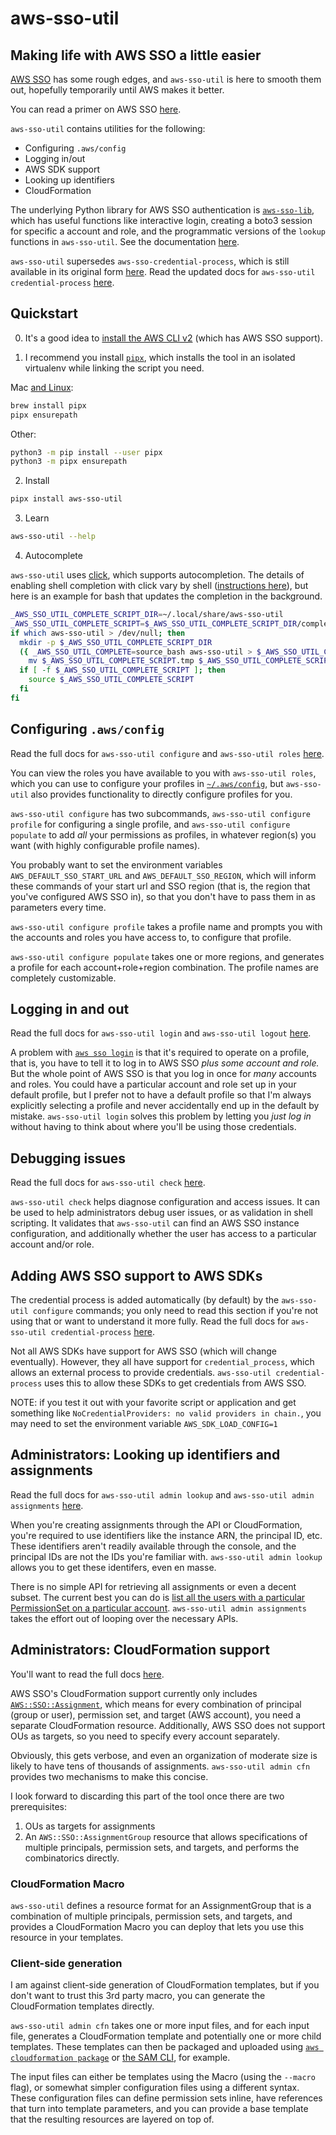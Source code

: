 # aws-sso-util
## Making life with AWS SSO a little easier

[AWS SSO](https://aws.amazon.com/single-sign-on/) has some rough edges, and `aws-sso-util` is here to smooth them out, hopefully temporarily until AWS makes it better.

You can read a primer on AWS SSO [here](docs/primer.md).

`aws-sso-util` contains utilities for the following:
* Configuring `.aws/config`
* Logging in/out
* AWS SDK support
* Looking up identifiers
* CloudFormation

The underlying Python library for AWS SSO authentication is [`aws-sso-lib`](lib/README.md), which has useful functions like interactive login, creating a boto3 session for specific a account and role, and the programmatic versions of the `lookup` functions in `aws-sso-util`. See the documentation [here](lib/README.md).

`aws-sso-util` supersedes `aws-sso-credential-process`, which is still available in its original form [here](https://github.com/benkehoe/aws-sso-credential-process).
Read the updated docs for `aws-sso-util credential-process` [here](docs/credential-process.md).

## Quickstart

0. It's a good idea to [install the AWS CLI v2](https://docs.aws.amazon.com/cli/latest/userguide/install-cliv2.html) (which has AWS SSO support).

1. I recommend you install [`pipx`](https://pipxproject.github.io/pipx/), which installs the tool in an isolated virtualenv while linking the script you need.

Mac [and Linux](https://docs.brew.sh/Homebrew-on-Linux):
```bash
brew install pipx
pipx ensurepath
```

Other:
```bash
python3 -m pip install --user pipx
python3 -m pipx ensurepath
```

2. Install
```bash
pipx install aws-sso-util
```

3. Learn
```bash
aws-sso-util --help
```

4. Autocomplete

`aws-sso-util` uses [click](https://click.palletsprojects.com/en/7.x/), which supports autocompletion.
The details of enabling shell completion with click vary by shell ([instructions here](https://click.palletsprojects.com/en/7.x/bashcomplete/)), but here is an example for bash that updates the completion in the background.

```bash
_AWS_SSO_UTIL_COMPLETE_SCRIPT_DIR=~/.local/share/aws-sso-util
_AWS_SSO_UTIL_COMPLETE_SCRIPT=$_AWS_SSO_UTIL_COMPLETE_SCRIPT_DIR/complete.sh
if which aws-sso-util > /dev/null; then
  mkdir -p $_AWS_SSO_UTIL_COMPLETE_SCRIPT_DIR
  ({ _AWS_SSO_UTIL_COMPLETE=source_bash aws-sso-util > $_AWS_SSO_UTIL_COMPLETE_SCRIPT.tmp ;
    mv $_AWS_SSO_UTIL_COMPLETE_SCRIPT.tmp $_AWS_SSO_UTIL_COMPLETE_SCRIPT; } &)
  if [ -f $_AWS_SSO_UTIL_COMPLETE_SCRIPT ]; then
    source $_AWS_SSO_UTIL_COMPLETE_SCRIPT
  fi
fi
```

## Configuring `.aws/config`

Read the full docs for `aws-sso-util configure` and `aws-sso-util roles` [here](docs/configure.md).

You can view the roles you have available to you with `aws-sso-util roles`, which you can use to configure your profiles in [`~/.aws/config`](https://ben11kehoe.medium.com/aws-configuration-files-explained-9a7ea7a5b42e), but `aws-sso-util` also provides functionality to directly configure profiles for you.

`aws-sso-util configure` has two subcommands, `aws-sso-util configure profile` for configuring a single profile, and `aws-sso-util configure populate` to add _all_ your permissions as profiles, in whatever region(s) you want (with highly configurable profile names).

You probably want to set the environment variables `AWS_DEFAULT_SSO_START_URL` and `AWS_DEFAULT_SSO_REGION`, which will inform these commands of your start url and SSO region (that is, the region that you've configured AWS SSO in), so that you don't have to pass them in as parameters every time.

`aws-sso-util configure profile` takes a profile name and prompts you with the accounts and roles you have access to, to configure that profile.

`aws-sso-util configure populate` takes one or more regions, and generates a profile for each account+role+region combination.
The profile names are completely customizable.

## Logging in and out

Read the full docs for `aws-sso-util login` and `aws-sso-util logout` [here](docs/login.md).

A problem with [`aws sso login`](https://awscli.amazonaws.com/v2/documentation/api/latest/reference/sso/login.html) is that it's required to operate on a profile, that is, you have to tell it to log in to AWS SSO *plus some account and role.*
But the whole point of AWS SSO is that you log in once for *many* accounts and roles.
You could have a particular account and role set up in your default profile, but I prefer not to have a default profile so that I'm always explicitly selecting a profile and never accidentally end up in the default by mistake.
`aws-sso-util login` solves this problem by letting you *just log in* without having to think about where you'll be using those credentials.

## Debugging issues

Read the full docs for `aws-sso-util check` [here](docs/check.md).

`aws-sso-util check` helps diagnose configuration and access issues.
It can be used to help administrators debug user issues, or as validation in shell scripting.
It validates that `aws-sso-util` can find an AWS SSO instance configuration, and additionally whether the user has access to a particular account and/or role.

## Adding AWS SSO support to AWS SDKs

The credential process is added automatically (by default) by the `aws-sso-util configure` commands; you only need to read this section if you're not using that or want to understand it more fully.
Read the full docs for `aws-sso-util credential-process` [here](docs/credential-process.md).

Not all AWS SDKs have support for AWS SSO (which will change eventually).
However, they all have support for `credential_process`, which allows an external process to provide credentials.
`aws-sso-util credential-process` uses this to allow these SDKs to get credentials from AWS SSO.

NOTE: if you test it out with your favorite script or application and get something like `NoCredentialProviders: no valid providers in chain.`, you may need to set the environment variable `AWS_SDK_LOAD_CONFIG=1`

## Administrators: Looking up identifiers and assignments

Read the full docs for `aws-sso-util admin lookup` and `aws-sso-util admin assignments` [here](docs/lookup.md).

When you're creating assignments through the API or CloudFormation, you're required to use identifiers like the instance ARN, the principal ID, etc.
These identifiers aren't readily available through the console, and the principal IDs are not the IDs you're familiar with.
`aws-sso-util admin lookup` allows you to get these identifers, even en masse.

There is no simple API for retrieving all assignments or even a decent subset.
The current best you can do is [list all the users with a particular PermissionSet on a particular account](https://docs.aws.amazon.com/singlesignon/latest/APIReference/API_ListAccountAssignments.html).
`aws-sso-util admin assignments` takes the effort out of looping over the necessary APIs.

## Administrators: CloudFormation support

You'll want to read the full docs [here](docs/cloudformation.md).

AWS SSO's CloudFormation support currently only includes [`AWS::SSO::Assignment`](https://docs.aws.amazon.com/AWSCloudFormation/latest/UserGuide/aws-resource-sso-assignment.html), which means for every combination of principal (group or user), permission set, and target (AWS account), you need a separate CloudFormation resource.
Additionally, AWS SSO does not support OUs as targets, so you need to specify every account separately.

Obviously, this gets verbose, and even an organization of moderate size is likely to have tens of thousands of assignments.
`aws-sso-util admin cfn` provides two mechanisms to make this concise.

I look forward to discarding this part of the tool once there are two prerequisites:
1. OUs as targets for assignments
2. An `AWS::SSO::AssignmentGroup` resource that allows specifications of multiple principals, permission sets, and targets, and performs the combinatorics directly.

### CloudFormation Macro
`aws-sso-util` defines a resource format for an AssignmentGroup that is a combination of multiple principals, permission sets, and targets, and provides a CloudFormation Macro you can deploy that lets you use this resource in your templates.

### Client-side generation

I am against client-side generation of CloudFormation templates, but if you don't want to trust this 3rd party macro, you can generate the CloudFormation templates directly.

`aws-sso-util admin cfn` takes one or more input files, and for each input file, generates a CloudFormation template and potentially one or more child templates.
These templates can then be packaged and uploaded using [`aws cloudformation package`](https://awscli.amazonaws.com/v2/documentation/api/latest/reference/cloudformation/package.html) or [the SAM CLI](https://docs.aws.amazon.com/serverless-application-model/latest/developerguide/serverless-sam-cli-install.html), for example.

The input files can either be templates using the Macro (using the `--macro` flag), or somewhat simpler configuration files using a different syntax.
These configuration files can define permission sets inline, have references that turn into template parameters, and you can provide a base template that the resulting resources are layered on top of.
